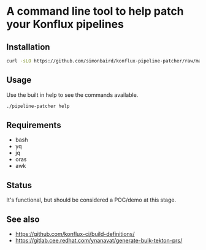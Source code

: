 
# A command line tool to help patch your Konflux pipelines

## Installation

```bash
curl -sLO https://github.com/simonbaird/konflux-pipeline-patcher/raw/main/pipeline-patcher && chmod a+x ./pipeline-patcher
```

## Usage

Use the built in help to see the commands available.

```bash
./pipeline-patcher help
```

## Requirements

* bash
* yq
* jq
* oras
* awk

## Status

It's functional, but should be considered a POC/demo at this stage.

## See also

* <https://github.com/konflux-ci/build-definitions/>
* <https://gitlab.cee.redhat.com/ynanavat/generate-bulk-tekton-prs/>
